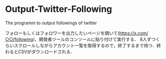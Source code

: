 # Output-Twitter-Following
The programm to output followings of twitter

フォローもしくはフォロワーを出力したいページを開いて(https://x.com/○○/following)，開発者ツールのコンソールに貼り付けて実行する．
8人ずつくらいスクロールしながらアカウント一覧を取得するので，終了するまで待つ．終わるとCSVがダウンロードされる．
